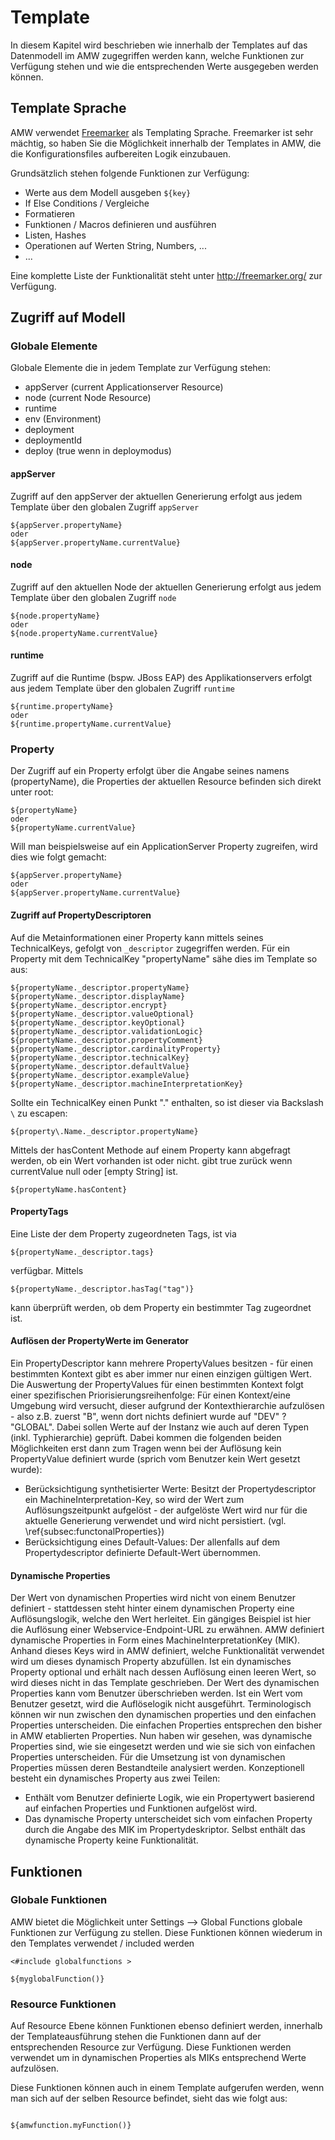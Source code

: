 # Template

In diesem Kapitel wird beschrieben wie innerhalb der Templates auf das Datenmodell im AMW zugegriffen werden kann, welche Funktionen zur Verfügung stehen und wie die entsprechenden Werte ausgegeben werden können.

## Template Sprache

AMW verwendet [Freemarker](http://freemarker.org/) als Templating Sprache. Freemarker ist sehr mächtig, so haben Sie die Möglichkeit innerhalb der Templates in AMW, die die Konfigurationsfiles aufbereiten 
Logik einzubauen.

Grundsätzlich stehen folgende Funktionen zur Verfügung:

* Werte aus dem Modell ausgeben ``${key}``
* If Else Conditions / Vergleiche
* Formatieren
* Funktionen / Macros definieren und ausführen
* Listen, Hashes
* Operationen auf Werten String, Numbers, ...
* ...

Eine komplette Liste der Funktionalität steht unter http://freemarker.org/ zur Verfügung.

## Zugriff auf Modell

### Globale Elemente

Globale Elemente die in jedem Template zur Verfügung stehen:

* appServer (current Applicationserver Resource)
* node (current Node Resource)
* runtime
* env (Environment)
* deployment
* deploymentId
* deploy (true wenn in deploymodus)

#### appServer

Zugriff auf den appServer der aktuellen Generierung erfolgt aus jedem Template über den globalen Zugriff ``appServer``

```
${appServer.propertyName}
oder
${appServer.propertyName.currentValue}
```

#### node

Zugriff auf den aktuellen Node der aktuellen Generierung erfolgt aus jedem Template über den globalen Zugriff ``node``

```
${node.propertyName}
oder
${node.propertyName.currentValue}
```

#### runtime

Zugriff auf die Runtime (bspw. JBoss EAP) des Applikationservers erfolgt aus jedem Template über den globalen Zugriff ``runtime``

```
${runtime.propertyName}
oder
${runtime.propertyName.currentValue}
```


### Property

Der Zugriff auf ein Property erfolgt über die Angabe seines namens (propertyName), die Properties der aktuellen Resource befinden sich direkt unter root:

```
${propertyName}
oder
${propertyName.currentValue}
```

Will man beispielsweise auf ein ApplicationServer Property zugreifen, wird dies wie folgt gemacht:

```
${appServer.propertyName}
oder
${appServer.propertyName.currentValue}
```

#### Zugriff auf PropertyDescriptoren
Auf die Metainformationen einer Property kann mittels seines TechnicalKeys, gefolgt von ``_descriptor`` zugegriffen werden. Für ein Property mit dem TechnicalKey "propertyName" sähe dies im Template so aus:

```
${propertyName._descriptor.propertyName}
${propertyName._descriptor.displayName}
${propertyName._descriptor.encrypt}
${propertyName._descriptor.valueOptional}
${propertyName._descriptor.keyOptional}
${propertyName._descriptor.validationLogic}
${propertyName._descriptor.propertyComment}
${propertyName._descriptor.cardinalityProperty}
${propertyName._descriptor.technicalKey}
${propertyName._descriptor.defaultValue}
${propertyName._descriptor.exampleValue}
${propertyName._descriptor.machineInterpretationKey}
```

Sollte ein TechnicalKey einen Punkt "." enthalten, so ist dieser via Backslash ``\`` zu escapen:
```
${property\.Name._descriptor.propertyName}
```

Mittels der hasContent Methode auf einem Property kann abgefragt werden, ob ein Wert vorhanden ist oder nicht.
gibt true zurück wenn currentValue null oder [empty String] ist.
```
${propertyName.hasContent}
```

#### PropertyTags
Eine Liste der dem Property zugeordneten Tags, ist via 
```
${propertyName._descriptor.tags}
```
verfügbar. Mittels
```
${propertyName._descriptor.hasTag("tag")}
```
kann überprüft werden, ob dem Property ein bestimmter Tag zugeordnet ist.

#### Auflösen der PropertyWerte im Generator
Ein PropertyDescriptor kann mehrere PropertyValues besitzen - für einen bestimmten Kontext gibt es aber immer nur einen einzigen gültigen Wert. Die Auswertung der PropertyValues für einen bestimmten Kontext folgt einer spezifischen Priorisierungsreihenfolge: Für einen Kontext/eine Umgebung wird versucht, dieser aufgrund der Kontexthierarchie aufzulösen - also z.B. zuerst "B", wenn dort nichts definiert wurde auf "DEV" ? "GLOBAL". Dabei sollen Werte auf der Instanz wie auch auf deren Typen (inkl. Typhierarchie) geprüft. Dabei kommen die folgenden beiden Möglichkeiten erst dann zum Tragen wenn bei der Auflösung kein PropertyValue definiert wurde (sprich vom Benutzer kein Wert gesetzt wurde):

* Berücksichtigung synthetisierter Werte: Besitzt der Propertydescriptor ein MachineInterpretation-Key, so wird der Wert zum Auflösungszeitpunkt aufgelöst - der aufgelöste Wert wird nur für die aktuelle Generierung verwendet und wird nicht persistiert. (vgl. \ref{subsec:functonalProperties})
* Berücksichtigung eines Default-Values: Der allenfalls auf dem Propertydescriptor definierte Default-Wert übernommen.

#### Dynamische Properties

Der Wert von dynamischen Properties wird nicht von einem Benutzer definiert - stattdessen steht hinter einem dynamischen Property eine Auflösungslogik, welche den Wert herleitet. Ein gängiges Beispiel ist hier die Auflösung einer Webservice-Endpoint-URL zu erwähnen. AMW definiert dynamische Properties in Form eines MachineInterpretationKey (MIK).  Anhand dieses Keys wird in AMW definiert, welche Funktionalität verwendet wird um dieses dynamisch Property abzufüllen.
Ist ein dynamisches Property optional und erhält nach dessen Auflösung einen leeren Wert, so wird dieses nicht in das Template geschrieben. Der Wert des dynamischen Properties kann vom Benutzer überschrieben werden. Ist ein Wert vom Benutzer gesetzt, wird die Auflöselogik nicht ausgeführt.
Terminologisch können wir nun zwischen den dynamischen properties und den einfachen Properties unterscheiden. Die einfachen Properties entsprechen den bisher in AMW etablierten Properties.
Nun haben wir gesehen, was dynamische Properties sind, wie sie eingesetzt werden und wie sie sich von einfachen Properties unterscheiden. Für die Umsetzung ist von dynamischen Properties müssen deren Bestandteile analysiert werden. Konzeptionell besteht ein dynamisches Property aus zwei Teilen: 

* Enthält vom Benutzer definierte Logik, wie ein Propertywert basierend auf einfachen Properties und Funktionen aufgelöst wird.
* Das dynamische Property unterscheidet sich vom einfachen Property durch die Angabe des MIK im Propertydeskriptor. Selbst enthält das dynamische Property keine Funktionalität.


## Funktionen

### Globale Funktionen

AMW bietet die Möglichkeit unter Settings --> Global Functions globale Funktionen zur Verfügung zu stellen. Diese Funktionen können wiederum in den Templates verwendet / included werden

```
<#include globalfunctions >

${myglobalFunction()}

```

### Resource Funktionen

Auf Resource Ebene können Funktionen ebenso definiert werden, innerhalb der Templateausführung stehen die Funktionen dann auf der entsprechenden Resource zur Verfügung.
Diese Funktionen werden verwendet um in dynamischen Properties als MIKs entsprechend Werte aufzulösen.

Diese Funktionen können auch in einem Template aufgerufen werden, wenn man sich auf der selben Resource befindet, sieht das wie folgt aus:

```

${amwfunction.myFunction()}

```
